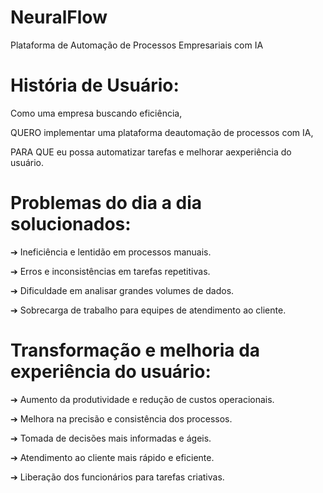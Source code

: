 # NeuralFlow
Plataforma de Automação de Processos Empresariais com IA

# História de Usuário:
Como uma empresa buscando eficiência, 

QUERO implementar uma plataforma deautomação de processos com IA, 

PARA QUE eu possa automatizar tarefas e melhorar aexperiência do usuário.

# Problemas do dia a dia solucionados:
➔ Ineficiência e lentidão em processos manuais.

➔ Erros e inconsistências em tarefas repetitivas.

➔ Dificuldade em analisar grandes volumes de dados.

➔ Sobrecarga de trabalho para equipes de atendimento ao cliente.

# Transformação e melhoria da experiência do usuário:

➔ Aumento da produtividade e redução de custos operacionais.

➔ Melhora na precisão e consistência dos processos.

➔ Tomada de decisões mais informadas e ágeis.

➔ Atendimento ao cliente mais rápido e eficiente.

➔ Liberação dos funcionários para tarefas criativas.
